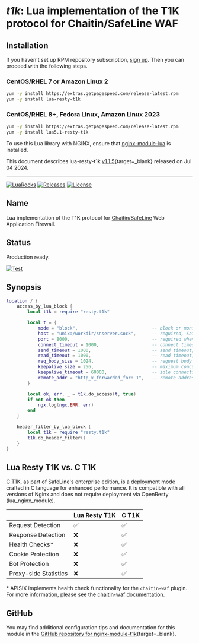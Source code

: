 # *t1k*: Lua implementation of the T1K protocol for Chaitin/SafeLine WAF


## Installation

If you haven't set up RPM repository subscription, [sign up](https://www.getpagespeed.com/repo-subscribe). Then you can proceed with the following steps.

### CentOS/RHEL 7 or Amazon Linux 2

```bash
yum -y install https://extras.getpagespeed.com/release-latest.rpm
yum -y install lua-resty-t1k
```

### CentOS/RHEL 8+, Fedora Linux, Amazon Linux 2023

```bash
yum -y install https://extras.getpagespeed.com/release-latest.rpm
yum -y install lua5.1-resty-t1k
```


To use this Lua library with NGINX, ensure that [nginx-module-lua](../modules/lua.md) is installed.

This document describes lua-resty-t1k [v1.1.5](https://github.com/chaitin/lua-resty-t1k/releases/tag/v1.1.5){target=_blank} 
released on Jul 04 2024.
    
<hr />

[![LuaRocks](https://img.shields.io/luarocks/v/blaisewang/lua-resty-t1k?style=flat-square)](https://luarocks.org/modules/blaisewang/lua-resty-t1k)
[![Releases](https://img.shields.io/github/v/release/chaitin/lua-resty-t1k?style=flat-square)](https://github.com/chaitin/lua-resty-t1k/releases)
[![License](https://img.shields.io/github/license/chaitin/lua-resty-t1k?color=ff69b4&style=flat-square)](https://github.com/chaitin/lua-resty-t1k/blob/main/LICENSE)

## Name

Lua implementation of the T1K protocol for [Chaitin/SafeLine](https://github.com/chaitin/safeline) Web Application Firewall.

## Status

Production ready.

[![Test](https://img.shields.io/github/actions/workflow/status/chaitin/lua-resty-t1k/test.yml?logo=github&style=flat-square)](https://github.com/chaitin/lua-resty-t1k/actions)

## Synopsis

```lua
location / {
    access_by_lua_block {
        local t1k = require "resty.t1k"

        local t = {
            mode = "block",                            -- block or monitor or off, default off
            host = "unix:/workdir/snserver.sock",      -- required, SafeLine WAF detection service host, unix domain socket, IP, or domain is supported, string
            port = 8000,                               -- required when the host is an IP or domain, SafeLine WAF detection service port, integer
            connect_timeout = 1000,                    -- connect timeout, in milliseconds, integer, default 1s (1000ms)
            send_timeout = 1000,                       -- send timeout, in milliseconds, integer, default 1s (1000ms)
            read_timeout = 1000,                       -- read timeout, in milliseconds, integer, default 1s (1000ms)
            req_body_size = 1024,                      -- request body size, in KB, integer, default 1MB (1024KB)
            keepalive_size = 256,                      -- maximum concurrent idle connections to the SafeLine WAF detection service, integer, default 256
            keepalive_timeout = 60000,                 -- idle connection timeout, in milliseconds, integer, default 60s (60000ms)
            remote_addr = "http_x_forwarded_for: 1",   -- remote address from ngx.var.VARIABLE, string, default from ngx.var.remote_addr
        }

        local ok, err, _ = t1k.do_access(t, true)
        if not ok then 
            ngx.log(ngx.ERR, err)
        end
    }

    header_filter_by_lua_block {
        local t1k = require "resty.t1k"
        t1k.do_header_filter()
    }
}
```

## Lua Resty T1K vs. C T1K

[C T1K](https://t1k.chaitin.com/), as part of SafeLine's enterprise edition, is a deployment mode crafted in C language for enhanced performance.
It is compatible with all versions of Nginx and does not require deployment via OpenResty (lua_nginx_module).

|                       | Lua Resty T1K | C T1K |
|-----------------------|---------------|-------|
| Request Detection     | ✅             | ✅     |
| Response Detection    | ❌             | ✅     |
| Health Checks*        | ❌             | ✅     |
| Cookie Protection     | ❌             | ✅     |
| Bot Protection        | ❌             | ✅     |
| Proxy-side Statistics | ❌             | ✅     |

&ast; APISIX implements health check functionality for the `chaitin-waf` plugin. For more information, please see the [chaitin-waf documentation](https://apisix.apache.org/docs/apisix/next/plugins/chaitin-waf/).

## GitHub

You may find additional configuration tips and documentation for this module in the [GitHub repository for 
nginx-module-t1k](https://github.com/chaitin/lua-resty-t1k){target=_blank}.